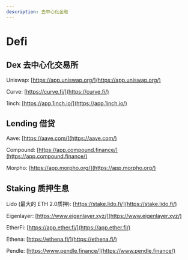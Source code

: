 ```yaml
---
description: 去中心化金融
---
```


# Defi

## Dex 去中心化交易所

Uniswap: [https://app.uniswap.org/](https://app.uniswap.org/)

Curve: [https://curve.fi/](https://curve.fi/)

1inch: [https://app.1inch.io/](https://app.1inch.io/)

## Lending 借贷

Aave: [https://aave.com/](https://aave.com/)

Compound: [https://app.compound.finance/](https://app.compound.finance/)

Morpho: [https://app.morpho.org/](https://app.morpho.org/)

## Staking 质押生息

Lido (最大的 ETH 2.0质押): [https://stake.lido.fi/](https://stake.lido.fi/)

Eigenlayer: [https://www.eigenlayer.xyz/](https://www.eigenlayer.xyz/)

EtherFi: [https://app.ether.fi/](https://app.ether.fi/)

Ethena: [https://ethena.fi/](https://ethena.fi/)

Pendle: [https://www.pendle.finance/](https://www.pendle.finance/)
